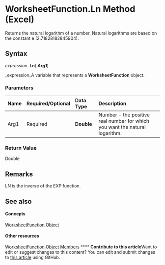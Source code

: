 
# WorksheetFunction.Ln Method (Excel)

Returns the natural logarithm of a number. Natural logarithms are based on the constant e (2.71828182845904).


## Syntax

 _expression_. **Ln**( **_Arg1_**)

 _expression_A variable that represents a  **WorksheetFunction** object.


### Parameters



|**Name**|**Required/Optional**|**Data Type**|**Description**|
|:-----|:-----|:-----|:-----|
|Arg1|Required| **Double**|Number - the positive real number for which you want the natural logarithm.|

### Return Value

Double


## Remarks

LN is the inverse of the EXP function.


## See also


#### Concepts


 [WorksheetFunction Object](7b1d5639-363d-632c-2cf0-2232562646b6.md)
#### Other resources


 [WorksheetFunction Object Members](6811ca87-4b53-0bff-88c9-30bf7497879a.md)
****   **Contribute to this article**Want to edit or suggest changes to this content? You can edit and submit changes to  [this article](https://github.com/jhershey00/VBA_Excel_Test/OpenXMLCon/articles/9fb08409-ae4a-6c3e-23f2-efb744a7777b.md) using GitHub.

